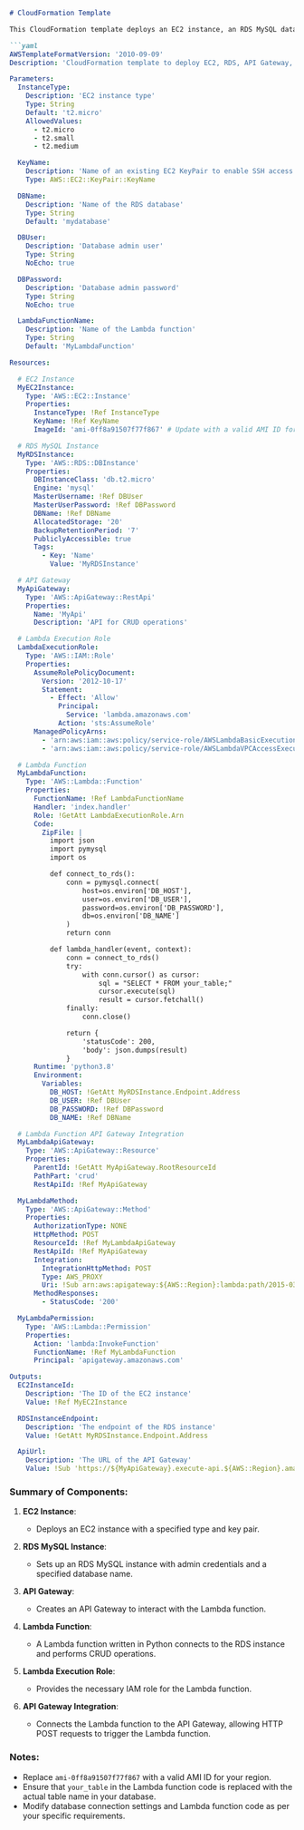 ```markdown
# CloudFormation Template

This CloudFormation template deploys an EC2 instance, an RDS MySQL database, an API Gateway, and a Lambda function that connects to the MySQL database. It also includes CRUD operations through the Lambda function.

```yaml
AWSTemplateFormatVersion: '2010-09-09'
Description: 'CloudFormation template to deploy EC2, RDS, API Gateway, and Lambda with MySQL integration.'

Parameters:
  InstanceType:
    Description: 'EC2 instance type'
    Type: String
    Default: 't2.micro'
    AllowedValues:
      - t2.micro
      - t2.small
      - t2.medium

  KeyName:
    Description: 'Name of an existing EC2 KeyPair to enable SSH access'
    Type: AWS::EC2::KeyPair::KeyName

  DBName:
    Description: 'Name of the RDS database'
    Type: String
    Default: 'mydatabase'

  DBUser:
    Description: 'Database admin user'
    Type: String
    NoEcho: true

  DBPassword:
    Description: 'Database admin password'
    Type: String
    NoEcho: true

  LambdaFunctionName:
    Description: 'Name of the Lambda function'
    Type: String
    Default: 'MyLambdaFunction'

Resources:

  # EC2 Instance
  MyEC2Instance:
    Type: 'AWS::EC2::Instance'
    Properties:
      InstanceType: !Ref InstanceType
      KeyName: !Ref KeyName
      ImageId: 'ami-0ff8a91507f77f867' # Update with a valid AMI ID for your region

  # RDS MySQL Instance
  MyRDSInstance:
    Type: 'AWS::RDS::DBInstance'
    Properties:
      DBInstanceClass: 'db.t2.micro'
      Engine: 'mysql'
      MasterUsername: !Ref DBUser
      MasterUserPassword: !Ref DBPassword
      DBName: !Ref DBName
      AllocatedStorage: '20'
      BackupRetentionPeriod: '7'
      PubliclyAccessible: true
      Tags:
        - Key: 'Name'
          Value: 'MyRDSInstance'

  # API Gateway
  MyApiGateway:
    Type: 'AWS::ApiGateway::RestApi'
    Properties:
      Name: 'MyApi'
      Description: 'API for CRUD operations'

  # Lambda Execution Role
  LambdaExecutionRole:
    Type: 'AWS::IAM::Role'
    Properties:
      AssumeRolePolicyDocument:
        Version: '2012-10-17'
        Statement:
          - Effect: 'Allow'
            Principal:
              Service: 'lambda.amazonaws.com'
            Action: 'sts:AssumeRole'
      ManagedPolicyArns:
        - 'arn:aws:iam::aws:policy/service-role/AWSLambdaBasicExecutionRole'
        - 'arn:aws:iam::aws:policy/service-role/AWSLambdaVPCAccessExecutionRole'

  # Lambda Function
  MyLambdaFunction:
    Type: 'AWS::Lambda::Function'
    Properties:
      FunctionName: !Ref LambdaFunctionName
      Handler: 'index.handler'
      Role: !GetAtt LambdaExecutionRole.Arn
      Code:
        ZipFile: |
          import json
          import pymysql
          import os

          def connect_to_rds():
              conn = pymysql.connect(
                  host=os.environ['DB_HOST'],
                  user=os.environ['DB_USER'],
                  password=os.environ['DB_PASSWORD'],
                  db=os.environ['DB_NAME']
              )
              return conn

          def lambda_handler(event, context):
              conn = connect_to_rds()
              try:
                  with conn.cursor() as cursor:
                      sql = "SELECT * FROM your_table;"
                      cursor.execute(sql)
                      result = cursor.fetchall()
              finally:
                  conn.close()

              return {
                  'statusCode': 200,
                  'body': json.dumps(result)
              }
      Runtime: 'python3.8'
      Environment:
        Variables:
          DB_HOST: !GetAtt MyRDSInstance.Endpoint.Address
          DB_USER: !Ref DBUser
          DB_PASSWORD: !Ref DBPassword
          DB_NAME: !Ref DBName

  # Lambda Function API Gateway Integration
  MyLambdaApiGateway:
    Type: 'AWS::ApiGateway::Resource'
    Properties:
      ParentId: !GetAtt MyApiGateway.RootResourceId
      PathPart: 'crud'
      RestApiId: !Ref MyApiGateway

  MyLambdaMethod:
    Type: 'AWS::ApiGateway::Method'
    Properties:
      AuthorizationType: NONE
      HttpMethod: POST
      ResourceId: !Ref MyLambdaApiGateway
      RestApiId: !Ref MyApiGateway
      Integration:
        IntegrationHttpMethod: POST
        Type: AWS_PROXY
        Uri: !Sub arn:aws:apigateway:${AWS::Region}:lambda:path/2015-03-31/functions/${MyLambdaFunction.Arn}/invocations
      MethodResponses:
        - StatusCode: '200'

  MyLambdaPermission:
    Type: 'AWS::Lambda::Permission'
    Properties:
      Action: 'lambda:InvokeFunction'
      FunctionName: !Ref MyLambdaFunction
      Principal: 'apigateway.amazonaws.com'

Outputs:
  EC2InstanceId:
    Description: 'The ID of the EC2 instance'
    Value: !Ref MyEC2Instance

  RDSInstanceEndpoint:
    Description: 'The endpoint of the RDS instance'
    Value: !GetAtt MyRDSInstance.Endpoint.Address

  ApiUrl:
    Description: 'The URL of the API Gateway'
    Value: !Sub 'https://${MyApiGateway}.execute-api.${AWS::Region}.amazonaws.com/prod/crud'
```

### Summary of Components:

1. **EC2 Instance**:
   - Deploys an EC2 instance with a specified type and key pair.

2. **RDS MySQL Instance**:
   - Sets up an RDS MySQL instance with admin credentials and a specified database name.

3. **API Gateway**:
   - Creates an API Gateway to interact with the Lambda function.

4. **Lambda Function**:
   - A Lambda function written in Python connects to the RDS instance and performs CRUD operations.

5. **Lambda Execution Role**:
   - Provides the necessary IAM role for the Lambda function.

6. **API Gateway Integration**:
   - Connects the Lambda function to the API Gateway, allowing HTTP POST requests to trigger the Lambda function.

### Notes:
- Replace `ami-0ff8a91507f77f867` with a valid AMI ID for your region.
- Ensure that `your_table` in the Lambda function code is replaced with the actual table name in your database.
- Modify database connection settings and Lambda function code as per your specific requirements.
